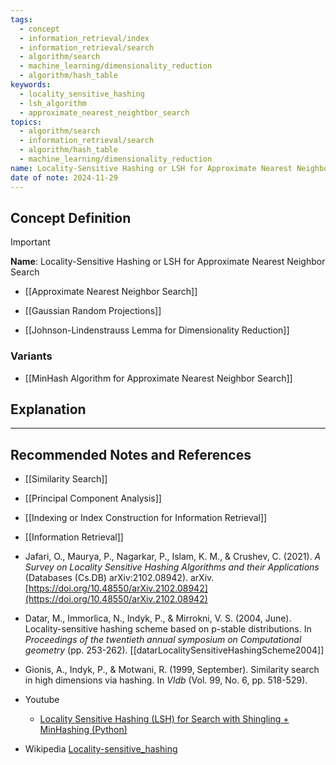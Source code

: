 ```yaml
---
tags:
  - concept
  - information_retrieval/index
  - information_retrieval/search
  - algorithm/search
  - machine_learning/dimensionality_reduction
  - algorithm/hash_table
keywords:
  - locality_sensitive_hashing
  - lsh_algorithm
  - approximate_nearest_neightbor_search
topics:
  - algorithm/search
  - information_retrieval/search
  - algorithm/hash_table
  - machine_learning/dimensionality_reduction
name: Locality-Sensitive Hashing or LSH for Approximate Nearest Neighbor Search
date of note: 2024-11-29
---
```


## Concept Definition

>[!important]
>**Name**: Locality-Sensitive Hashing or LSH for Approximate Nearest Neighbor Search

- [[Approximate Nearest Neighbor Search]]


- [[Gaussian Random Projections]]
- [[Johnson-Lindenstrauss Lemma for Dimensionality Reduction]]


### Variants

- [[MinHash Algorithm for Approximate Nearest Neighbor Search]]


## Explanation





-----------
##  Recommended Notes and References


- [[Similarity Search]]
- [[Principal Component Analysis]]

- [[Indexing or Index Construction for Information Retrieval]]
- [[Information Retrieval]]


- Jafari, O., Maurya, P., Nagarkar, P., Islam, K. M., & Crushev, C. (2021). _A Survey on Locality Sensitive Hashing Algorithms and their Applications_ (Databases (Cs.DB) arXiv:2102.08942). arXiv. [https://doi.org/10.48550/arXiv.2102.08942](https://doi.org/10.48550/arXiv.2102.08942)
- Datar, M., Immorlica, N., Indyk, P., & Mirrokni, V. S. (2004, June). Locality-sensitive hashing scheme based on p-stable distributions. In _Proceedings of the twentieth annual symposium on Computational geometry_ (pp. 253-262). [[datarLocalitySensitiveHashingScheme2004]]
- Gionis, A., Indyk, P., & Motwani, R. (1999, September). Similarity search in high dimensions via hashing. In _Vldb_ (Vol. 99, No. 6, pp. 518-529).

- Youtube
	- [Locality Sensitive Hashing (LSH) for Search with Shingling + MinHashing (Python)](https://www.youtube.com/watch?v=e_SBq3s20M8&list=PLIUOU7oqGTLhlWpTz4NnuT3FekouIVlqc&index=5)

- Wikipedia [Locality-sensitive_hashing](https://en.wikipedia.org/wiki/Locality-sensitive_hashing)